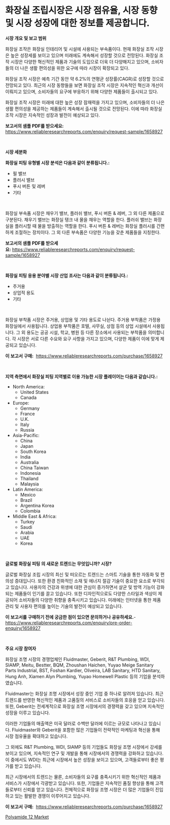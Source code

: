 <p><h1>화장실 조립시장은 시장 점유율, 시장 동향 및 시장 성장에 대한 정보를 제공합니다.</h1></p><p><strong>시장 개요 및 보고 범위</strong></p>
<p><p>화장실 조작은 화장실 인테리어 및 시설에 사용되는 부속품이다. 현재 화장실 조작 시장은 높은 성장세를 보이고 있으며 미래에도 계속해서 성장할 것으로 전망된다. 화장실 조작 시장은 다양한 혁신적인 제품과 기술의 도입으로 더욱 더 다양해지고 있으며, 소비자들의 더 나은 생활 편의성을 위한 요구에 따라 시장이 확장되고 있다.</p><p>화장실 조작 시장은 예측 기간 동안 약 6.2%의 연평균 성장률(CAGR)로 성장할 것으로 전망되고 있다. 최근의 시장 동향들을 보면 화장실 조작 시장은 지속적인 혁신과 개선이 이뤄지고 있으며, 소비자들의 요구에 부응하기 위해 다양한 제품들이 출시되고 있다.</p><p>화장실 조작 시장은 미래에 대한 높은 성장 잠재력을 가지고 있으며, 소비자들의 더 나은 생활 편의성을 제공하는 제품들이 계속해서 출시될 것으로 전망된다. 이에 따라 화장실 조작 시장은 지속적인 성장과 발전이 예상되고 있다.</p></p>
<p><strong>보고서의 샘플 PDF를 받으세요:</strong> <a href="https://www.reliableresearchreports.com/enquiry/request-sample/1658927">https://www.reliableresearchreports.com/enquiry/request-sample/1658927</a></p>
<p>&nbsp;</p>
<p><strong>시장 세분화</strong></p>
<p><strong>화장실 피팅 유형별 시장 분석은 다음과 같이 분류됩니다.:</strong></p>
<p><ul><li>필 밸브</li><li>플러시 밸브</li><li>푸시 버튼 및 레버</li><li>기타</li></ul></p>
<p>&nbsp;</p>
<p><p>화장실 부속품 시장은 채우기 밸브, 플러쉬 밸브, 푸시 버튼 & 레버, 그 외 다른 제품으로 구분된다. 채우기 밸브는 화장실 탱크 내 물을 채우는 역할을 한다. 플러쉬 밸브는 화장실을 플러시할 때 물을 방출하는 역할을 한다. 푸시 버튼 & 레버는 화장실 플러시를 간편하게 조절하는 장치이다. 그 외 다른 부속품은 다양한 기능을 갖춘 제품들을 지칭한다.</p></p>
<p><strong>보고서의 샘플 PDF를 받으세요:</strong>&nbsp;<a href="https://www.reliableresearchreports.com/enquiry/request-sample/1658927">https://www.reliableresearchreports.com/enquiry/request-sample/1658927</a></p>
<p>&nbsp;</p>
<p><strong> 화장실 피팅 응용 분야별 시장 산업 조사는 다음과 같이 분류됩니다.:</strong></p>
<p><ul><li>주거용</li><li>상업적 용도</li><li>기타</li></ul></p>
<p>&nbsp;</p>
<p><p>화장실 부착품 시장은 주거용, 상업용 및 기타 용도로 나뉜다. 주거용 부착품은 가정용 화장실에서 사용됩니다. 상업용 부착품은 호텔, 사무실, 상점 등의 상업 시설에서 사용됩니다. 그 외 용도는 공공 시설, 학교, 병원 등 다른 장소에서 사용되는 부착품을 의미합니다. 각 시장은 서로 다른 수요와 요구 사항을 가지고 있으며, 다양한 제품이 이에 맞게 제공되고 있습니다.</p></p>
<p><strong>이 보고서 구매:</strong>&nbsp; <a href="https://www.reliableresearchreports.com/purchase/1658927">https://www.reliableresearchreports.com/purchase/1658927</a></p>
<p>&nbsp;</p>
<p><strong>지역 측면에서 화장실 피팅 지역별로 이용 가능한 시장 플레이어는 다음과 같습니다.:</strong></p>
<p><ul>
    <li>
        North America:
        <ul>
            <li>United States</li>
            <li>Canada</li>
        </ul>
    </li>
    <li>
        Europe:
        <ul>
            <li>Germany</li>
            <li>France</li>
            <li>U.K.</li>
            <li>Italy</li>
            <li>Russia</li>
        </ul>
    </li>
    <li>
        Asia-Pacific:
        <ul>
            <li>China</li>
            <li>Japan</li>
            <li>South Korea</li>
            <li>India</li>
            <li>Australia</li>
            <li>China Taiwan</li>
            <li>Indonesia</li>
            <li>Thailand</li>
            <li>Malaysia</li>
        </ul>
    </li>
    <li>
        Latin America:
        <ul>
            <li>Mexico</li>
            <li>Brazil</li>
            <li>Argentina Korea</li>
            <li>Colombia</li>
        </ul>
    </li>
    <li>
        Middle East & Africa:
        <ul>
            <li>Turkey</li>
            <li>Saudi</li>
            <li>Arabia</li>
            <li>UAE</li>
            <li>Korea</li>
        </ul>
    </li>
    </ul></p>
<p>&nbsp;</p>
<p><strong>글로벌 화장실 피팅 의 새로운 트렌드는 무엇입니까? 시장?</strong></p>
<p><p>글로벌 화장실 조립 시장의 최신 및 떠오르는 트렌드는 스마트 기술을 통한 자동화 및 편의성 증대입니다. 또한 환경 친화적인 소재 및 에너지 절감 기술이 중요한 요소로 부각되고 있습니다. 사용자의 건강과 위생에 대한 관심이 증가하면서 살균 및 방역 기능이 강화되는 제품들이 인기를 끌고 있습니다. 또한 디자인적으로도 다양한 스타일과 색상이 제공되어 소비자들의 다양한 취향을 충족시키고 있습니다. 미래에는 인터넷을 통한 제품 관리 및 사용자 편의를 높이는 기술의 발전이 예상되고 있습니다.</p></p>
<p><strong>이 보고서를 구매하기 전에 궁금한 점이 있으면 문의하거나 공유하세요.</strong>- <a href="https://www.reliableresearchreports.com/enquiry/pre-order-enquiry/1658927">https://www.reliableresearchreports.com/enquiry/pre-order-enquiry/1658927</a></p>
<p>&nbsp;</p>
<p><strong>주요 시장 참여자</strong></p>
<p><p>화장실 조명 시장의 경쟁업체인 Fluidmaster, Geberit, R&T Plumbing, WDI, SIAMP, Meitu, Bestter, BQM, Zhoushan Haichen, Yuyao Meige Sanitary Parts Industrial, BST, Foshan Kardier, Oliveira, LAB Sanitary, HTD Sanitary, Hung Anh, Xiamen Alyn Plumbing, Yuyao Homewell Plastic 등의 기업을 분석하였습니다. </p><p>Fluidmaster는 화장실 조명 시장에서 성장 중인 기업 중 하나로 알려져 있습니다. 최근 트렌드를 반영한 혁신적인 제품과 고품질의 서비스로 소비자들의 호응을 얻고 있습니다. 또한, Geberit는 전세계적으로 화장실 조명 시장에서의 경쟁력을 갖고 있으며 지속적인 성장을 이루고 있습니다. </p><p>이러한 기업들의 매출액은 미국 달러로 수백만 달러에 이르는 규모로 나타나고 있습니다. Fluidmaster와 Geberit을 포함한 많은 기업들이 전략적인 마케팅과 혁신을 통해 시장 점유율을 확대하고 있습니다.</p><p>그 외에도 R&T Plumbing, WDI, SIAMP 등의 기업들도 화장실 조명 시장에서 강세를 보이고 있으며, 지속적인 연구 및 개발을 통해 시장에서의 경쟁력을 강화하고 있습니다. 이 중에서도 WDI는 최근에 시장에서 높은 성장을 보이고 있으며, 고객들로부터 좋은 평가를 받고 있습니다.</p><p>최근 시장에서의 트렌드는 물론, 소비자들의 요구를 충족시키기 위한 혁신적인 제품과 서비스가 시장에서 각광받고 있습니다. 또한, 기업들은 지속적인 품질 향상을 통해 고객들로부터 신뢰를 얻고 있습니다. 전체적으로 화장실 조명 시장은 더 많은 기업들이 진입하고 있는 활발한 경쟁이 이루어지고 있습니다.</p></p>
<p><strong>이 보고서 구매:</strong>&nbsp;&nbsp;<a href="https://www.reliableresearchreports.com/purchase/1658927">https://www.reliableresearchreports.com/purchase/1658927</a></p>
<p><p><a href="https://meowing-canidae-761.notion.site/Polyamide-12-Market-Size-Growth-and-Forecast-from-2024-2031-da5c9a0a67cd4f22a4a51a4f012af593">Polyamide 12 Market</a></p></p>
